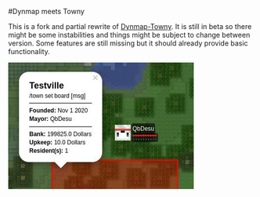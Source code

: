 #Dynmap meets Towny

This is a fork and partial rewrite of [Dynmap-Towny](https://github.com/TownyAdvanced/Dynmap-Towny). It is still in beta so there might be some instabilities and things might be subject to change between version. Some features are still missing but it should already provide basic functionality.

![Preview](docs/preview.jpg)
